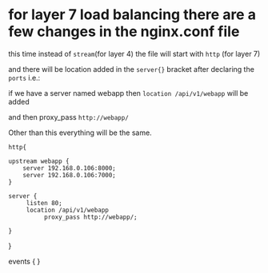
# for layer 7 load balancing there are a few changes in the nginx.conf file

this time instead of `stream`(for layer 4) the file will start with `http` (for layer 7)

and there will be location added in the `server{}` bracket after declaring the `ports` i.e.:

if we have a server named webapp then `location /api/v1/webapp` will be added 

and then proxy_pass `http://webapp/`

Other than this everything will be the same.

`http{`
   
    upstream webapp {
        server 192.168.0.106:8000;
        server 192.168.0.106:7000;
    }

    server {
         listen 80;
         location /api/v1/webapp
              proxy_pass http://webapp/;
         
    }

}


events { }
